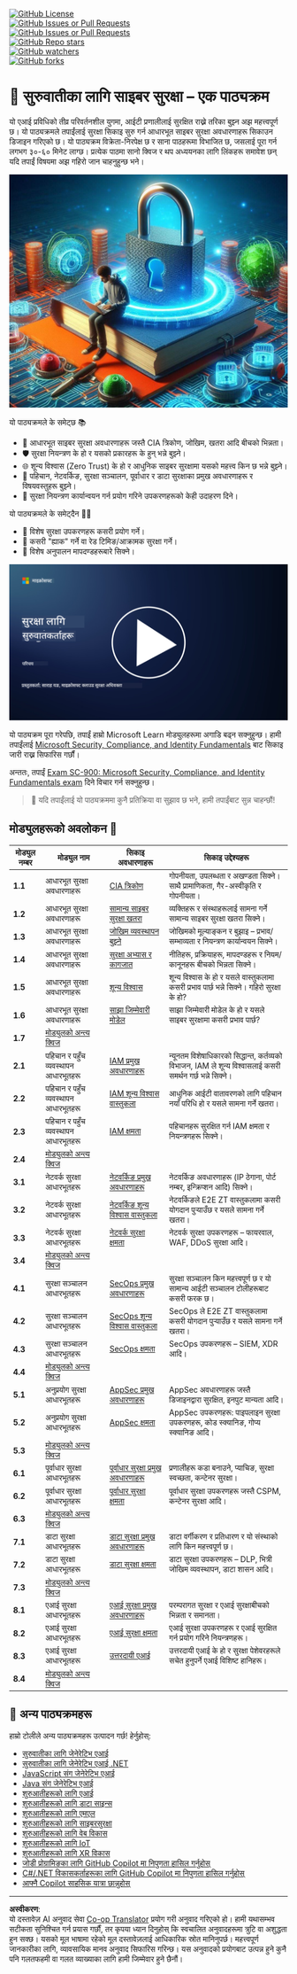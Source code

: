 <!--
CO_OP_TRANSLATOR_METADATA:
{
  "original_hash": "0f9381fb23638f9341416474ce3c1563",
  "translation_date": "2025-09-03T22:55:09+00:00",
  "source_file": "README.md",
  "language_code": "ne"
}
-->
[![GitHub License](https://img.shields.io/github/license/microsoft/Security-101)](https://github.com/microsoft/Security-101/blob/main/LICENSE)  
[![GitHub Issues or Pull Requests](https://img.shields.io/github/issues-pr/microsoft/Security-101)](https://github.com/microsoft/Security-101/pulls)  
[![GitHub Issues or Pull Requests](https://img.shields.io/github/issues/microsoft/Security-101)](https://github.com/microsoft/Security-101/issues)  
[![GitHub Repo stars](https://img.shields.io/github/stars/microsoft/Security-101)](https://github.com/microsoft/Security-101/stargazers)  
[![GitHub watchers](https://img.shields.io/github/watchers/microsoft/Security-101)](https://github.com/microsoft/Security-101/watchers)  
[![GitHub forks](https://img.shields.io/github/forks/microsoft/Security-101)](https://github.com/microsoft/Security-101/forks)  

# 🚀 सुरुवातीका लागि साइबर सुरक्षा – एक पाठ्यक्रम  

यो एआई प्रविधिको तीव्र परिवर्तनशील युगमा, आईटी प्रणालीलाई सुरक्षित राख्ने तरिका बुझ्न अझ महत्त्वपूर्ण छ। यो पाठ्यक्रमले तपाईंलाई सुरक्षा सिकाइ सुरु गर्न आधारभूत साइबर सुरक्षा अवधारणाहरू सिकाउन डिजाइन गरिएको छ। यो पाठ्यक्रम विक्रेता-निरपेक्ष छ र साना पाठहरूमा विभाजित छ, जसलाई पूरा गर्न लगभग ३०-६० मिनेट लाग्छ। प्रत्येक पाठमा सानो क्विज र थप अध्ययनका लागि लिंकहरू समावेश छन् यदि तपाईं विषयमा अझ गहिरो जान चाहनुहुन्छ भने।  

![Cybersecurity for Beginners](../../translated_images/banner.cc5b05d7e5deed065123ba68678b48cbbfe411cb264c09cec64f58eda064a28a.ne.jpg)  

यो पाठ्यक्रमले के समेट्छ 📚  

- 🔐 आधारभूत साइबर सुरक्षा अवधारणाहरू जस्तै CIA त्रिकोण, जोखिम, खतरा आदि बीचको भिन्नता।  
- 🛡️ सुरक्षा नियन्त्रण के हो र यसको प्रकारहरू के हुन् भन्ने बुझ्ने।  
- 🌐 शून्य विश्वास (Zero Trust) के हो र आधुनिक साइबर सुरक्षामा यसको महत्त्व किन छ भन्ने बुझ्ने।  
- 🔑 पहिचान, नेटवर्किङ, सुरक्षा सञ्चालन, पूर्वाधार र डाटा सुरक्षाका प्रमुख अवधारणाहरू र विषयवस्तुहरू बुझ्ने।  
- 🔧 सुरक्षा नियन्त्रण कार्यान्वयन गर्न प्रयोग गरिने उपकरणहरूको केही उदाहरण दिने।  

यो पाठ्यक्रमले के समेट्दैन 🙅‍♂️  

- 🚫 विशेष सुरक्षा उपकरणहरू कसरी प्रयोग गर्ने।  
- 🚫 कसरी "ह्याक" गर्ने वा रेड टिमिङ/आक्रामक सुरक्षा गर्ने।  
- 🚫 विशेष अनुपालन मापदण्डहरूबारे सिक्ने।  

[![Watch the video](../../translated_images/intro_placeholder.f42382df518f233a1ea3cb1c82ae8f92732bc3ac4ac2b3138cb561d24ca91df5.ne.png)](https://learn-video.azurefd.net/vod/player?id=a0fe1cef-c064-4d59-97a9-e89e12a99b4d)  

यो पाठ्यक्रम पूरा गरेपछि, तपाईं हाम्रो Microsoft Learn मोड्युलहरूमा अगाडि बढ्न सक्नुहुन्छ। हामी तपाईंलाई [Microsoft Security, Compliance, and Identity Fundamentals](https://learn.microsoft.com/training/paths/describe-concepts-of-security-compliance-identity/?WT.mc_id=academic-96948-sayoung) बाट सिकाइ जारी राख्न सिफारिस गर्छौं।  

अन्ततः, तपाईं [Exam SC-900: Microsoft Security, Compliance, and Identity Fundamentals exam](https://learn.microsoft.com/credentials/certifications/exams/sc-900/?WT.mc_id=academic-96948-sayoung) दिने विचार गर्न सक्नुहुन्छ।  

> 💁 यदि तपाईंलाई यो पाठ्यक्रममा कुनै प्रतिक्रिया वा सुझाव छ भने, हामी तपाईंबाट सुन्न चाहन्छौं!  

## मोड्युलहरूको अवलोकन 📝  
| **मोड्युल नम्बर** | **मोड्युल नाम**                           | **सिकाइ अवधारणाहरू**                  | **सिकाइ उद्देश्यहरू**                                                                                          |  
|-------------------|-------------------------------------------|--------------------------------------|-----------------------------------------------------------------------------------------------------------------|  
| **1.1**           | आधारभूत सुरक्षा अवधारणाहरू                   | [CIA त्रिकोण](https://github.com/microsoft/Security-101/blob/main/1.1%20The%20CIA%20triad%20and%20other%20key%20concepts.md)                        | गोपनीयता, उपलब्धता र अखण्डता सिक्ने। साथै प्रामाणिकता, गैर-अस्वीकृति र गोपनीयता। |  
| **1.2**           | आधारभूत सुरक्षा अवधारणाहरू                   | [सामान्य साइबर सुरक्षा खतरा](https://github.com/microsoft/Security-101/blob/main/1.2%20Common%20cybersecurity%20threats.md)        | व्यक्तिहरू र संस्थाहरूलाई सामना गर्ने सामान्य साइबर सुरक्षा खतरा सिक्ने।                             |  
| **1.3**           | आधारभूत सुरक्षा अवधारणाहरू                   | [जोखिम व्यवस्थापन बुझ्ने](https://github.com/microsoft/Security-101/blob/main/1.3%20Understanding%20risk%20management.md)       | जोखिमको मूल्याङ्कन र बुझाइ – प्रभाव/सम्भाव्यता र नियन्त्रण कार्यान्वयन सिक्ने।                                                                                                               | |  
| **1.4**           | आधारभूत सुरक्षा अवधारणाहरू                   | [सुरक्षा अभ्यास र कागजात](https://github.com/microsoft/Security-101/blob/main/1.4%20Security%20practices%20and%20documentation.md) | नीतिहरू, प्रक्रियाहरू, मापदण्डहरू र नियम/कानूनहरू बीचको भिन्नता सिक्ने।                         |  
| **1.5**           | आधारभूत सुरक्षा अवधारणाहरू                   | [शून्य विश्वास](https://github.com/microsoft/Security-101/blob/main/1.5%20Zero%20trust.md)                           | शून्य विश्वास के हो र यसले वास्तुकलामा कसरी प्रभाव पार्छ भन्ने सिक्ने। गहिरो सुरक्षा के हो?                   |  
| **1.6**           | आधारभूत सुरक्षा अवधारणाहरू                   | [साझा जिम्मेवारी मोडेल](https://github.com/microsoft/Security-101/blob/main/1.6%20Shared%20responsibility%20model.md)                           | साझा जिम्मेवारी मोडेल के हो र यसले साइबर सुरक्षामा कसरी प्रभाव पार्छ?                  |  
| **1.7**           | [मोड्युलको अन्त्य क्विज](https://github.com/microsoft/Security-101/blob/main/1.7%20End%20of%20module%20quiz.md)                        |                                      |                                                                                                                 |  
| **2.1**           | पहिचान र पहुँच व्यवस्थापन आधारभूतहरू | [IAM प्रमुख अवधारणाहरू](https://github.com/microsoft/Security-101/blob/main/2.1%20IAM%20key%20concepts.md)                     | न्यूनतम विशेषाधिकारको सिद्धान्त, कर्तव्यको विभाजन, IAM ले शून्य विश्वासलाई कसरी समर्थन गर्छ भन्ने सिक्ने।               |  
| **2.2**           | पहिचान र पहुँच व्यवस्थापन आधारभूतहरू | [IAM शून्य विश्वास वास्तुकला](https://github.com/microsoft/Security-101/blob/main/2.2%20IAM%20zero%20trust%20architecture.md)          | आधुनिक आईटी वातावरणको लागि पहिचान नयाँ परिधि हो र यसले सामना गर्ने खतरा।          |  
| **2.3**           | पहिचान र पहुँच व्यवस्थापन आधारभूतहरू | [IAM क्षमता](https://github.com/microsoft/Security-101/blob/main/2.3%20IAM%20capabilities.md)                     | पहिचानहरू सुरक्षित गर्न IAM क्षमता र नियन्त्रणहरू सिक्ने।                                                  |  
| **2.4**           | [मोड्युलको अन्त्य क्विज](https://github.com/microsoft/Security-101/blob/main/2.4%20End%20of%20module%20quiz.md)                        |                                      |                                                                                                                 |  
| **3.1**           | नेटवर्क सुरक्षा आधारभूतहरू             | [नेटवर्किङ प्रमुख अवधारणाहरू](https://github.com/microsoft/Security-101/blob/main/3.1%20Networking%20key%20concepts.md)              | नेटवर्किङ अवधारणाहरू (IP ठेगाना, पोर्ट नम्बर, इन्क्रिप्शन आदि) सिक्ने।                                 |  
| **3.2**           | नेटवर्क सुरक्षा आधारभूतहरू             | [नेटवर्किङ शून्य विश्वास वास्तुकला](https://github.com/microsoft/Security-101/blob/main/3.2%20Networking%20zero%20trust%20architecture.md)   | नेटवर्किङले E2E ZT वास्तुकलामा कसरी योगदान पुर्‍याउँछ र यसले सामना गर्ने खतरा।                  |  
| **3.3**           | नेटवर्क सुरक्षा आधारभूतहरू             | [नेटवर्क सुरक्षा क्षमता](https://github.com/microsoft/Security-101/blob/main/3.3%20Network%20security%20capabilities.md)        | नेटवर्क सुरक्षा उपकरणहरू – फायरवाल, WAF, DDoS सुरक्षा आदि।                                    |  
| **3.4**           | [मोड्युलको अन्त्य क्विज](https://github.com/microsoft/Security-101/blob/main/3.4%20End%20of%20module%20quiz.md)                        |                                      |                                                                                                                 |  
| **4.1**           | सुरक्षा सञ्चालन आधारभूतहरू          | [SecOps प्रमुख अवधारणाहरू](https://github.com/microsoft/Security-101/blob/main/4.1%20SecOps%20key%20concepts.md)                  | सुरक्षा सञ्चालन किन महत्त्वपूर्ण छ र यो सामान्य आईटी सञ्चालन टोलीहरूबाट कसरी फरक छ।                  |  
| **4.2**           | सुरक्षा सञ्चालन आधारभूतहरू          | [SecOps शून्य विश्वास वास्तुकला](https://github.com/microsoft/Security-101/blob/main/4.2%20SecOps%20zero%20trust%20architecture.md)       | SecOps ले E2E ZT वास्तुकलामा कसरी योगदान पुर्‍याउँछ र यसले सामना गर्ने खतरा।                      |  
| **4.3**           | सुरक्षा सञ्चालन आधारभूतहरू          | [SecOps क्षमता](https://github.com/microsoft/Security-101/blob/main/4.3%20SecOps%20capabilities.md)                  | SecOps उपकरणहरू – SIEM, XDR आदि।                                                                    |  
| **4.4**           | [मोड्युलको अन्त्य क्विज](https://github.com/microsoft/Security-101/blob/main/4.4%20End%20of%20module%20quiz.md)                        |                                      |                                                                                                                 |  
| **5.1**           | अनुप्रयोग सुरक्षा आधारभूतहरू         | [AppSec प्रमुख अवधारणाहरू](https://github.com/microsoft/Security-101/blob/main/5.1%20AppSec%20key%20concepts.md)                  | AppSec अवधारणाहरू जस्तै डिजाइनद्वारा सुरक्षित, इनपुट मान्यता आदि।                                    |  
| **5.2**           | अनुप्रयोग सुरक्षा आधारभूतहरू         | [AppSec क्षमता](https://github.com/microsoft/Security-101/blob/main/5.2%20AppSec%20key%20capabilities.md)                  | AppSec उपकरणहरू: पाइपलाइन सुरक्षा उपकरणहरू, कोड स्क्यानिङ, गोप्य स्क्यानिङ आदि।                       |  
| **5.3**           | [मोड्युलको अन्त्य क्विज](https://github.com/microsoft/Security-101/blob/main/5.3%20End%20of%20module%20quiz.md)                        |                                      |                                                                                                                 |  
| **6.1**           | पूर्वाधार सुरक्षा आधारभूतहरू      | [पूर्वाधार सुरक्षा प्रमुख अवधारणाहरू](https://github.com/microsoft/Security-101/blob/main/6.1%20Infrastructure%20security%20key%20concepts.md) | प्रणालीहरू कडा बनाउने, प्याचिङ, सुरक्षा स्वच्छता, कन्टेनर सुरक्षा।                                  |  
| **6.2**           | पूर्वाधार सुरक्षा आधारभूतहरू      | [पूर्वाधार सुरक्षा क्षमता](https://github.com/microsoft/Security-101/blob/main/6.2%20Infrastructure%20security%20capabilities.md) | पूर्वाधार सुरक्षा उपकरणहरू जस्तै CSPM, कन्टेनर सुरक्षा आदि।            |  
| **6.3**           | [मोड्युलको अन्त्य क्विज](https://github.com/microsoft/Security-101/blob/main/6.3%20End%20of%20module%20quiz.md)                        |                                      |                                                                                                                 |  
| **7.1**           | डाटा सुरक्षा आधारभूतहरू                | [डाटा सुरक्षा प्रमुख अवधारणाहरू](https://github.com/microsoft/Security-101/blob/main/7.1%20Data%20security%20key%20concepts.md)           | डाटा वर्गीकरण र प्रतिधारण र यो संस्थाको लागि किन महत्त्वपूर्ण छ।                     |  
| **7.2**           | डाटा सुरक्षा आधारभूतहरू                | [डाटा सुरक्षा क्षमता](https://github.com/microsoft/Security-101/blob/main/7.2%20Data%20security%20capabilities.md)           | डाटा सुरक्षा उपकरणहरू – DLP, भित्री जोखिम व्यवस्थापन, डाटा शासन आदि।                          |  
| **7.3**           | [मोड्युलको अन्त्य क्विज](https://github.com/microsoft/Security-101/blob/main/7.3%20End%20of%20module%20quiz.md)                        |                                      |                                                                                                                 |  
| **8.1**           | एआई सुरक्षा आधारभूतहरू                | [एआई सुरक्षा प्रमुख अवधारणाहरू](https://github.com/microsoft/Security-101/blob/main/8.1%20AI%20security%20key%20concepts.md)          | परम्परागत सुरक्षा र एआई सुरक्षाबीचको भिन्नता र समानता।                 |  
| **8.2**           | एआई सुरक्षा आधारभूतहरू                | [एआई सुरक्षा क्षमता](https://github.com/microsoft/Security-101/blob/main/8.2%20AI%20security%20capabilities.md)           | एआई सुरक्षा उपकरणहरू र एआई सुरक्षित गर्न प्रयोग गरिने नियन्त्रणहरू।                         |  
| **8.3**           | एआई सुरक्षा आधारभूतहरू                | [उत्तरदायी एआई](https://github.com/microsoft/Security-101/blob/main/8.3%20Responsible%20AI.md)          | उत्तरदायी एआई के हो र सुरक्षा पेशेवरहरूले सचेत हुनुपर्ने एआई विशिष्ट हानिहरू।                          |  
| **8.4**           | [मोड्युलको अन्त्य क्विज](https://github.com/microsoft/Security-101/blob/main/8.4%20End%20of%20module%20quiz.md)     

## 🎒 अन्य पाठ्यक्रमहरू  

हाम्रो टोलीले अन्य पाठ्यक्रमहरू उत्पादन गर्छ! हेर्नुहोस्:  

- [सुरुवातीका लागि जेनेरेटिभ एआई](https://aka.ms/genai-beginners)  
- [सुरुवातीका लागि जेनेरेटिभ एआई .NET](https://github.com/microsoft/Generative-AI-for-beginners-dotnet)  
- [JavaScript संग जेनेरेटिभ एआई](https://github.com/microsoft/generative-ai-with-javascript)  
- [Java संग जेनेरेटिभ एआई](https://github.com/microsoft/Generative-AI-for-beginners-java)  
- [शुरुआतीहरूको लागि एआई](https://aka.ms/ai-beginners)  
- [शुरुआतीहरूको लागि डाटा साइन्स](https://aka.ms/datascience-beginners)  
- [शुरुआतीहरूको लागि एमएल](https://aka.ms/ml-beginners)  
- [शुरुआतीहरूको लागि साइबरसुरक्षा](https://github.com/microsoft/Security-101)  
- [शुरुआतीहरूको लागि वेब विकास](https://aka.ms/webdev-beginners)  
- [शुरुआतीहरूको लागि IoT](https://aka.ms/iot-beginners)  
- [शुरुआतीहरूको लागि XR विकास](https://github.com/microsoft/xr-development-for-beginners)  
- [जोडी प्रोग्रामिङका लागि GitHub Copilot मा निपुणता हासिल गर्नुहोस्](https://github.com/microsoft/Mastering-GitHub-Copilot-for-Paired-Programming)  
- [C#/.NET विकासकर्ताहरूका लागि GitHub Copilot मा निपुणता हासिल गर्नुहोस्](https://github.com/microsoft/mastering-github-copilot-for-dotnet-csharp-developers)  
- [आफ्नै Copilot साहसिक यात्रा छान्नुहोस्](https://github.com/microsoft/CopilotAdventures)  

---

**अस्वीकरण**:  
यो दस्तावेज़ AI अनुवाद सेवा [Co-op Translator](https://github.com/Azure/co-op-translator) प्रयोग गरी अनुवाद गरिएको हो। हामी यथासम्भव सटीकता सुनिश्चित गर्न प्रयास गर्छौं, तर कृपया ध्यान दिनुहोस् कि स्वचालित अनुवादहरूमा त्रुटि वा अशुद्धता हुन सक्छ। यसको मूल भाषामा रहेको मूल दस्तावेज़लाई आधिकारिक स्रोत मानिनुपर्छ। महत्त्वपूर्ण जानकारीका लागि, व्यावसायिक मानव अनुवाद सिफारिस गरिन्छ। यस अनुवादको प्रयोगबाट उत्पन्न हुने कुनै पनि गलतफहमी वा गलत व्याख्याका लागि हामी जिम्मेवार हुने छैनौं।  